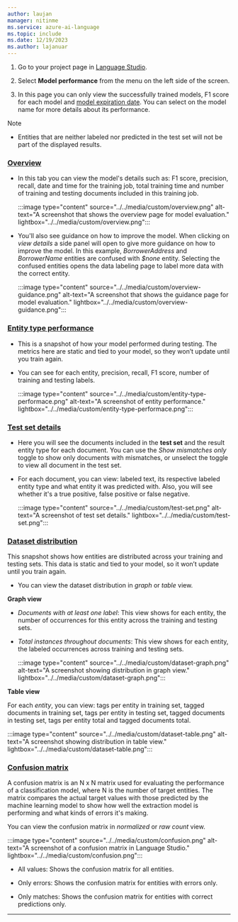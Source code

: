 ```yaml
---
author: laujan
manager: nitinme
ms.service: azure-ai-language
ms.topic: include
ms.date: 12/19/2023
ms.author: lajanuar
---
```


1. Go to your project page in [Language Studio](https://aka.ms/languageStudio).

2. Select **Model performance** from the menu on the left side of the screen.

3. In this page you can only view the successfully trained models, F1 score for each model and [model expiration date](../../concepts/model-lifecycle.md). You can select on the model name for more details about its performance.

> [!NOTE]
> * Entities that are neither labeled nor predicted in the test set will not be part of the displayed results.

### [Overview](#tab/overview)

* In this tab you can view the model's details such as: F1 score, precision, recall, date and time for the training job, total training time and number of training and testing documents included in this training job.  

    :::image type="content" source="../../media/custom/overview.png" alt-text="A screenshot that shows the overview page for model evaluation." lightbox="../../media/custom/overview.png":::

* You'll also see guidance on how to improve the model. When clicking on *view details* a side panel will open to give more guidance on how to improve the model. In this example, *BorrowerAddress* and *BorrowerName* entities are confused with *$none* entity. Selecting the confused entities opens the data labeling page to label more data with the correct entity.

    :::image type="content" source="../../media/custom/overview-guidance.png" alt-text="A screenshot that shows the guidance page for model evaluation." lightbox="../../media/custom/overview-guidance.png":::
    
### [Entity type performance](#tab/entity-performance)

* This is a snapshot of how your model performed during testing. The metrics here are static and tied to your model, so they won’t update until you train again.

* You can see for each entity, precision, recall, F1 score, number of training and testing labels.


    :::image type="content" source="../../media/custom/entity-type-performace.png" alt-text="A screenshot of entity performance." lightbox="../../media/custom/entity-type-performace.png":::

### [Test set details](#tab/test-set)

* Here you will see the documents included in the **test set** and the result entity type for each document. You can use the *Show mismatches only* toggle to show only documents with mismatches, or unselect the toggle to view all document in the test set.

* For each document, you can view: labeled text, its respective labeled entity type and what entity it was predicted with. Also, you will see whether it's a true positive, false positive or false negative. 

    :::image type="content" source="../../media/custom/test-set.png" alt-text="A screenshot of test set details." lightbox="../../media/custom/test-set.png":::
    

### [Dataset distribution](#tab/dataset-distribution) 

This snapshot shows how entities are distributed across your training and testing sets. This data is static and tied to your model, so it won’t update until you train again.

* You can view the dataset distribution in *graph* or *table* view.

**Graph view**

* *Documents with at least one label*: This view shows for each entity, the number of occurrences for this entity across the training and testing sets.

* *Total instances throughout documents*: This view shows for each entity, the labeled occurrences across training and testing sets.

  :::image type="content" source="../../media/custom/dataset-graph.png" alt-text="A screenshot showing distribution in graph view." lightbox="../../media/custom/dataset-graph.png":::

**Table view**

For each *entity*, you can view: tags per entity in training set, tagged documents in training set, tags per entity in testing set, tagged documents in testing set, tags per entity total and tagged documents total.

  :::image type="content" source="../../media/custom/dataset-table.png" alt-text="A screenshot showing distribution in table view." lightbox="../../media/custom/dataset-table.png":::

### [Confusion matrix](#tab/confusion-matrix) 

A confusion matrix is an N x N matrix used for evaluating the performance of a classification model, where N is the number of target entities. The matrix compares the actual target values with those predicted by the machine learning model to show how well the extraction model is performing and what kinds of errors it's making.

You can view the confusion matrix in *normalized* or *raw count* view.

  :::image type="content" source="../../media/custom/confusion.png" alt-text="A screenshot of a confusion matrix in Language Studio." lightbox="../../media/custom/confusion.png":::

* All values: Shows the confusion matrix for all entities.

* Only errors: Shows the confusion matrix for entities with errors only.

* Only matches: Shows the confusion matrix for entities with correct predictions only.

---
